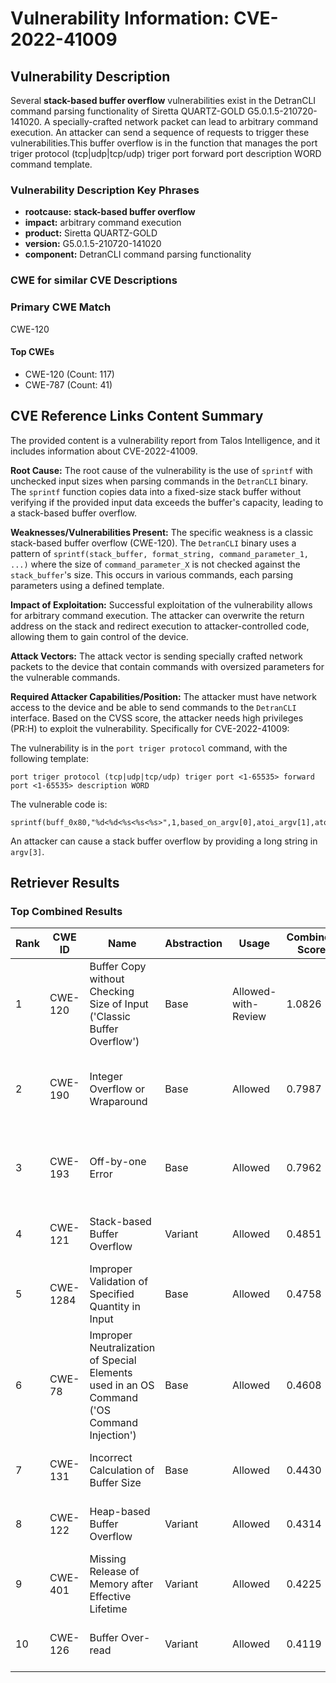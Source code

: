 # Vulnerability Information: CVE-2022-41009

## Vulnerability Description
Several **stack-based buffer overflow** vulnerabilities exist in the DetranCLI command parsing functionality of Siretta QUARTZ-GOLD G5.0.1.5-210720-141020. A specially-crafted network packet can lead to arbitrary command execution. An attacker can send a sequence of requests to trigger these vulnerabilities.This buffer overflow is in the function that manages the port triger protocol (tcp|udp|tcp/udp) triger port forward port description WORD command template.

### Vulnerability Description Key Phrases
- **rootcause:** **stack-based buffer overflow**
- **impact:** arbitrary command execution
- **product:** Siretta QUARTZ-GOLD
- **version:** G5.0.1.5-210720-141020
- **component:** DetranCLI command parsing functionality

### CWE for similar CVE Descriptions
### Primary CWE Match
CWE-120

#### Top CWEs
- CWE-120 (Count: 117)
- CWE-787 (Count: 41)

## CVE Reference Links Content Summary
The provided content is a vulnerability report from Talos Intelligence, and it includes information about CVE-2022-41009.

**Root Cause:**
The root cause of the vulnerability is the use of `sprintf` with unchecked input sizes when parsing commands in the `DetranCLI` binary. The `sprintf` function copies data into a fixed-size stack buffer without verifying if the provided input data exceeds the buffer's capacity, leading to a stack-based buffer overflow.

**Weaknesses/Vulnerabilities Present:**
The specific weakness is a classic stack-based buffer overflow (CWE-120). The `DetranCLI` binary uses a pattern of `sprintf(stack_buffer, format_string, command_parameter_1, ...)` where the size of `command_parameter_X` is not checked against the `stack_buffer`'s size. This occurs in various commands, each parsing parameters using a defined template.

**Impact of Exploitation:**
Successful exploitation of the vulnerability allows for arbitrary command execution. The attacker can overwrite the return address on the stack and redirect execution to attacker-controlled code, allowing them to gain control of the device.

**Attack Vectors:**
The attack vector is sending specially crafted network packets to the device that contain commands with oversized parameters for the vulnerable commands.

**Required Attacker Capabilities/Position:**
The attacker must have network access to the device and be able to send commands to the `DetranCLI` interface. Based on the CVSS score, the attacker needs high privileges (PR:H) to exploit the vulnerability.
Specifically for CVE-2022-41009:

The vulnerability is in the `port triger protocol` command, with the following template:
```
port triger protocol (tcp|udp|tcp/udp) triger port <1-65535> forward port <1-65535> description WORD
```
The vulnerable code is:
```
sprintf(buff_0x80,"%d<%d<%s<%s<%s>",1,based_on_argv[0],atoi_argv[1],atoi_argv[2],argv[3]);
```
An attacker can cause a stack buffer overflow by providing a long string in `argv[3]`.

## Retriever Results

### Top Combined Results

| Rank | CWE ID | Name | Abstraction | Usage | Combined Score | Retrievers | Individual Scores |
|------|--------|------|-------------|-------|---------------|------------|-------------------|
| 1 | CWE-120 | Buffer Copy without Checking Size of Input ('Classic Buffer Overflow') | Base | Allowed-with-Review | 1.0826 | dense, sparse, graph | dense: 0.695, sparse: 0.878, graph: 0.795 |
| 2 | CWE-190 | Integer Overflow or Wraparound | Base | Allowed | 0.7987 | dense, sparse, graph | dense: 0.558, sparse: 0.346, graph: 0.899 |
| 3 | CWE-193 | Off-by-one Error | Base | Allowed | 0.7962 | dense, sparse, graph | dense: 0.546, sparse: 0.341, graph: 0.917 |
| 4 | CWE-121 | Stack-based Buffer Overflow | Variant | Allowed | 0.4851 | dense, sparse | dense: 0.654, sparse: 0.346 |
| 5 | CWE-1284 | Improper Validation of Specified Quantity in Input | Base | Allowed | 0.4758 | dense, sparse | dense: 0.544, sparse: 0.356 |
| 6 | CWE-78 | Improper Neutralization of Special Elements used in an OS Command ('OS Command Injection') | Base | Allowed | 0.4608 | dense, sparse | dense: 0.596, sparse: 0.284 |
| 7 | CWE-131 | Incorrect Calculation of Buffer Size | Base | Allowed | 0.4430 | dense, sparse | dense: 0.559, sparse: 0.285 |
| 8 | CWE-122 | Heap-based Buffer Overflow | Variant | Allowed | 0.4314 | dense, sparse | dense: 0.576, sparse: 0.313 |
| 9 | CWE-401 | Missing Release of Memory after Effective Lifetime | Variant | Allowed | 0.4225 | dense, sparse | dense: 0.569, sparse: 0.303 |
| 10 | CWE-126 | Buffer Over-read | Variant | Allowed | 0.4119 | dense, sparse | dense: 0.561, sparse: 0.289 |

